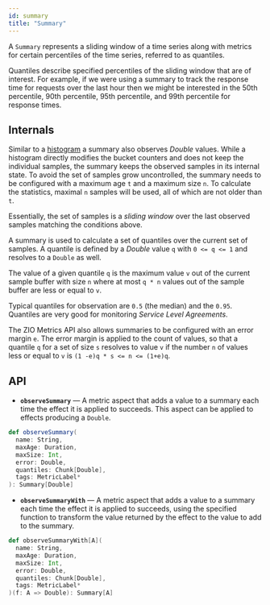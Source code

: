 ```yaml
---
id: summary
title: "Summary"
---
```


A `Summary` represents a sliding window of a time series along with metrics for certain percentiles of the time series, referred to as quantiles.

Quantiles describe specified percentiles of the sliding window that are of interest. For example, if we were using a summary to track the response time for requests over the last hour then we might be interested in the 50th percentile, 90th percentile, 95th percentile, and 99th percentile for response times.


## Internals

Similar to a [histogram](histogram.md) a summary also observes _Double_ values. While a histogram directly modifies the bucket counters and does not keep the individual samples, the summary keeps the observed samples in its internal state. To avoid the set of samples grow uncontrolled, the summary needs to be configured with a maximum age `t` and a maximum size `n`. To calculate the statistics, maximal `n` samples will be used, all of which are not older than `t`.

Essentially, the set of samples is a _sliding window_ over the last observed samples matching the conditions above.

A summary is used to calculate a set of quantiles over the current set of samples. A quantile is defined by a _Double_ value `q` with `0 <= q <= 1` and resolves to a `Double` as well.

The value of a given quantile `q` is the maximum value `v` out of the current sample buffer with size `n` where at most `q * n` values out of the sample buffer are less or equal to `v`.

Typical quantiles for observation are `0.5` (the median) and the `0.95`. Quantiles are very good for monitoring _Service Level Agreements_.

The ZIO Metrics API also allows summaries to be configured with an error margin `e`. The error margin is applied to the count of values, so that a quantile `q` for a set of size `s` resolves to value `v` if the number `n` of values less or equal to `v` is `(1 -e)q * s <= n <= (1+e)q`.

## API

* **`observeSummary`** — A metric aspect that adds a value to a summary each time the effect it is applied to succeeds. This aspect can be applied to effects producing a `Double`.

```scala
def observeSummary(
  name: String,
  maxAge: Duration,
  maxSize: Int,
  error: Double,
  quantiles: Chunk[Double],
  tags: MetricLabel*
): Summary[Double]
```

* **`observeSummaryWith`** — A metric aspect that adds a value to a summary each time the effect it is applied to succeeds, using the specified function to transform the value returned by the effect to the value to add to the summary.

```scala
def observeSummaryWith[A](
  name: String,
  maxAge: Duration,
  maxSize: Int,
  error: Double,
  quantiles: Chunk[Double],
  tags: MetricLabel*
)(f: A => Double): Summary[A]
```
